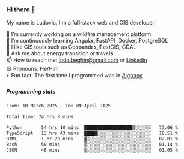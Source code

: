 ### Hi there 👋

My name is Ludovic. I'm a full-stack web and GIS developer.

 🔭 I’m currently working on a wildfire management platform<br/>
 🌱 I’m continuously learning Angular, FastAPI, Docker, PostgreSQL<br/>
 👯 I like GIS tools such as Geopandas, PostGIS, GDAL<br/>
 💬 Ask me about energy transition or travels<br/>
 📫 How to reach me: ludo.beghin@gmail.com or [Linkedin](https://www.linkedin.com/in/ludovic-beghin/)<br/>
 😄 Pronouns: He/Him<br/>
 ⚡ Fun fact: The first time I programmed was in [Algobox](https://fr.wikipedia.org/wiki/Algobox)<br/>

##### Programming stats
<!--START_SECTION:waka-->

```txt
From: 10 March 2025 - To: 09 April 2025

Total Time: 74 hrs 8 mins

Python       54 hrs 10 mins  ██████████████████▒░░░░░░   73.06 %
TypeScript   13 hrs 43 mins  ████▓░░░░░░░░░░░░░░░░░░░░   18.51 %
HTML         1 hr 29 mins    ▓░░░░░░░░░░░░░░░░░░░░░░░░   02.01 %
Bash         50 mins         ▒░░░░░░░░░░░░░░░░░░░░░░░░   01.14 %
JSON         46 mins         ▒░░░░░░░░░░░░░░░░░░░░░░░░   01.05 %
```

<!--END_SECTION:waka-->
